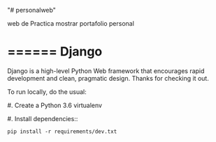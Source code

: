 "# personalweb" 

web de Practica mostrar portafolio personal

======
Django
======

Django is a high-level Python Web framework that encourages rapid development
and clean, pragmatic design. Thanks for checking it out.

To run locally, do the usual:

#. Create a Python 3.6 virtualenv

#. Install dependencies::

    pip install -r requirements/dev.txt
